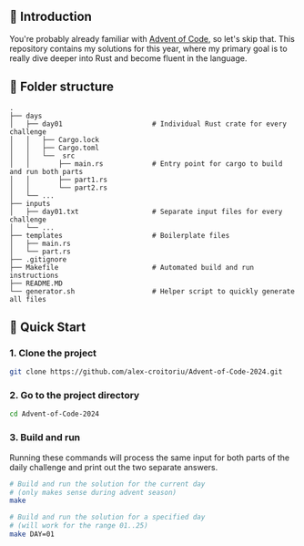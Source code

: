 ## 🎄 Introduction
You're probably already familiar with [Advent of Code](https://adventofcode.com/), so let's skip that. This repository contains my solutions for this year, where my primary goal is to really dive deeper into Rust and become fluent in the language.

## 📁 Folder structure

    .
    ├── days                  
    │   ├── day01                      # Individual Rust crate for every challenge
    │   │   ├── Cargo.lock
    │   │   ├── Cargo.toml
    │   │   └──  src
    │   │       ├── main.rs            # Entry point for cargo to build and run both parts
    │   │       ├── part1.rs   
    │   │       └── part2.rs
    │   └── ...
    ├── inputs                    
    │   ├── day01.txt                  # Separate input files for every challenge
    │   └── ...
    ├── templates                      # Boilerplate files
    │   ├── main.rs
    │   └── part.rs
    ├── .gitignore
    ├── Makefile                       # Automated build and run instructions
    ├── README.MD
    └── generator.sh                   # Helper script to quickly generate all files

## 🚀 Quick Start

### 1. Clone the project

```bash
git clone https://github.com/alex-croitoriu/Advent-of-Code-2024.git
```

### 2. Go to the project directory

```bash
cd Advent-of-Code-2024
```

### 3. Build and run

Running these commands will process the same input for both parts of the daily challenge and print out the two separate answers.

```bash
# Build and run the solution for the current day 
# (only makes sense during advent season)
make

# Build and run the solution for a specified day
# (will work for the range 01..25)
make DAY=01
```
